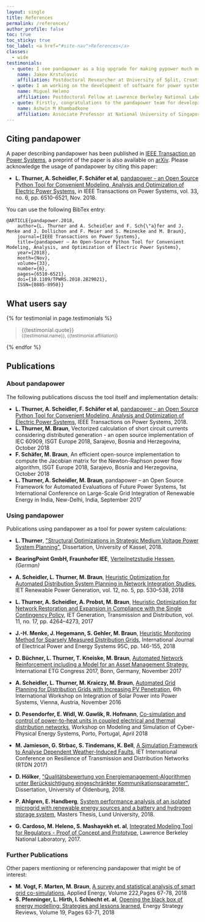 ```yaml
---
layout: single
title: References
permalink: /references/
author_profile: false
toc: true
toc_sticky: true
toc_label: <a href="#site-nav">References</a>
classes:
  - wide
testimonials:
  - quote: I see pandapower as a big upgrade for making pypower much more user friendly, efficient and even providing some great new features that were earlier only provided by the commercial software. Thank you for making our lives easier with pandapower!
    name: Jakov Krstulovic
    affiliation: Postdoctoral Researcher at University of Split, Croatia
  - quote: I am working on the development of software for power systems research for 7 years, and pandapower is one of the most useful things developed by the community. Brilliant idea, amazing implementation and very easy to use. Congratulations!
    name: Miguel Heleno
    affiliation: Postdoctoral Fellow at Lawrence Berkeley National Laboratory, USA
  - quote: Firstly, congratulations to the pandapower team for developing such an easy to use the tool. I  have introduced pandapower to my final year project students. Many of them start with no background in power system analysis as they take the courses in this subject concurrently. I find that they are able to easily pick up working the with pandapower and carry out projects in renewable energy integration and electric vehicle integration. I too use pandapower to carry out preliminary studies on renewables in the grid. Pandapower has been a very useful tool. I would encourage the pandapower team to add new features such as modal analysis, electricity market engine and if possible RMS dynamics to the package. It will make pandapower the preferred open source tool.
    name: Ashwin M Khambadkone
    affiliation: Associate Professor at National University of Singapore
---
```


## Citing pandapower <a name="citing"></a>

A paper describing pandapower has been published in [IEEE Transaction on Power Systems](https://doi.org/10.1109/TPWRS.2018.2829021), a preprint of the paper is also available on [arXiv](https://arxiv.org/abs/1709.06743). Please acknowledge the usage of pandapower by citing this paper:

- **L. Thurner, A. Scheidler, F. Schäfer et al**, [pandapower - an Open Source Python Tool for Convenient Modeling, Analysis and Optimization of Electric Power Systems](https://arxiv.org/abs/1709.06743), in IEEE Transactions on Power Systems, vol. 33, no. 6, pp. 6510-6521, Nov. 2018.

You can use the following BibTex entry:

```
@ARTICLE{pandapower.2018,
    author={L. Thurner and A. Scheidler and F. Sch{\"a}fer and J. Menke and J. Dollichon and F. Meier and S. Meinecke and M. Braun},
    journal={IEEE Transactions on Power Systems},
    title={pandapower — An Open-Source Python Tool for Convenient Modeling, Analysis, and Optimization of Electric Power Systems},
    year={2018},
    month={Nov},
    volume={33},
    number={6},
    pages={6510-6521},
    doi={10.1109/TPWRS.2018.2829021},
    ISSN={0885-8950}}
```

## What users say

<div class="testimonials">
  {% for testimonial in page.testimonials %}
    <blockquote>
    {{testimonial.quote}} <br>
    <div style="font-style: normal"><small>{{testimonial.name}}, {{testimonial.affiliation}}</small></div> 
    </blockquote>
  {% endfor %}
</div>


## Publications


### About pandapower

The following publications discuss the tool itself and implementation details:

- **L. Thurner, A. Scheidler, F. Schäfer et al**, [pandapower - an Open Source Python Tool for Convenient Modeling, Analysis and Optimization of Electric Power Systems](https://arxiv.org/abs/1709.06743), IEEE Transactions on Power Systems, 2018.
- **L. Thurner, M. Braun**, Vectorized calculation of short circuit currents considering distributed generation - an open source implementation of IEC 60909, ISGT Europe 2018, Sarajevo, Bosnia and Herzegovina, October 2018
- **F. Schäfer, M. Braun**, An efficient open-source implementation to compute the Jacobian matrix for the Newton-Raphson power flow algorithm, ISGT Europe 2018, Sarajevo, Bosnia and Herzegovina, October 2018
- **L. Thurner, A. Scheidler, M. Braun**, pandapower – an Open Source Framework for Automated Evaluations of Future Power Systems, 1st International Conference on Large-Scale Grid Integration of Renewable Energy in India, New-Delhi, India, September 2017


### Using pandapower

Publications using pandapower as a tool for power system calculations:

- **L. Thurner**, ["Structural Optimizations in Strategic Medium Voltage Power System Planning"](http://www.upress.uni-kassel.de/katalog/abstract.php?978-3-7376-0538-0), Dissertation, University of Kassel, 2018.

- **BearingPoint GmbH, Fraunhofer IEE**, [Verteilnetzstudie Hessen](https://www.house-of-energy.org/mm/2018_Verteilnetzstudie_Hessen_2024_bis_2034.pdf), *(German)*

- **A. Scheidler, L. Thurner, M. Braun**, [Heuristic Optimization for Automated Distribution System Planning in Network Integration Studies](https://arxiv.org/abs/1711.03331), IET Renewable Power Generation, vol. 12, no. 5, pp. 530–538, 2018
- **L. Thurner, A. Scheidler, A. Probst, M. Braun**, [Heuristic Optimization for Network Restoration and Expansion in Compliance with the Single Contingency Policy](https://ieeexplore.ieee.org/document/8128873/), IET Generation, Transmission and Distribution, vol. 11, no. 17, pp. 4264–4273, 2017
- **J.-H. Menke, J. Hegemann, S. Gehler, M. Braun**, [Heuristic Monitoring Method for Sparsely Measured Distribution Grids](https://www.sciencedirect.com/science/article/pii/S0142061517310311), International Journal of Electrical Power and Energy Systems 95C, pp. 146-155, 2018

- **D. Büchner, L. Thurner, T. Kneiske, M. Braun**, [Automated Network Reinforcement including a Model for an Asset Management Strategy](https://ieeexplore.ieee.org/document/8278724/), International ETG Congress 2017, Bonn, Germany, November 2017
- **A. Scheidler, L. Thurner, M. Kraiczy, M. Braun**, [Automated Grid Planning for Distribution Grids with Increasing PV Penetration](https://www.uni-kassel.de/eecs/fileadmin/datas/fb16/Fachgebiete/energiemanagement/Mitarbeitende/Scheidler__Thurner__Kraiczy__Braun_-_Automated_Grid_Planning_for_Distribution_Grids_with_Increasing_PV_Penetration.pdf), 6th International Workshop on Integration of Solar Power into Power Systems, Vienna, Austria, November 2016
- **D. Pesendorfer, E. Widl, W. Gawlik, R. Hofmann**, [Co-simulation and control of power-to-heat units in coupled electrical and thermal distribution networks](https://ieeexplore.ieee.org/document/8405396/),  Workshop on Modeling and Simulation of Cyber-Physical Energy Systems, Porto, Portugal, April 2018
- **M. Jamieson, G. Strbac, S. Tindemans, K. Bell**, [A Simulation Framework to Analyse Dependent Weather-Induced Faults](http://digital-library.theiet.org/content/conferences/10.1049/cp.2017.0346;jsessionid=2ac5o0buao25d.x-iet-live-01), IET International Conference on Resilience of Transmission and Distribution Networks (RTDN 2017)

- **D. Hölker**, ["Qualitätsbewertung von Energiemanagement-Algorithmen unter Berücksichtigung eingeschränkter Kommunikationsparameter"](https://www.uni-oldenburg.de/fileadmin/user_upload/informatik/hoequa18.pdf), Dissertation, University of Oldenburg, 2018.

- **P. Ahlgren, E. Handberg**, [System performance analysis of an isolated microgrid with renewable energy sources and a battery and hydrogen storage system](http://lup.lub.lu.se/luur/download?func=downloadFile&recordOId=8937880&fileOId=8937884), Masters Thesis, Lund University, 2018.

- **G. Cardoso, M. Heleno, S. Mashayekh et. al**, [Integrated Modeling Tool for Regulators - Proof of Concept and Prototype](https://www.districtenergy.org/HigherLogic/System/DownloadDocumentFile.ashx?DocumentFileKey=c7b57d8f-13ad-9bd7-1361-8a21a8a72a50&forceDialog=0), Lawrence Berkeley National Laboratory, 2017.

### Further Publications

Other papers mentioning or referencing pandapower that might be of interest:

- **M. Vogt, F. Marten, M. Braun**, [A survey and statistical analysis of smart grid co-simulations](https://doi.org/10.1016/j.apenergy.2018.03.123), Applied Energy, Volume 222,Pages 67-78, 2018
- **S. Pfenninger, L. Hirth, I. Schlecht et. al**, [Opening the black box of energy modelling: Strategies and lessons learned](https://doi.org/10.1016/j.esr.2017.12.002), Energy Strategy Reviews, Volume 19, Pages 63-71, 2018

